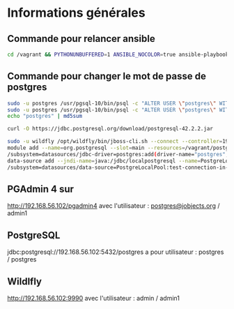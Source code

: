 # Informations générales

## Commande pour relancer ansible

~~~bash
cd /vagrant && PYTHONUNBUFFERED=1 ANSIBLE_NOCOLOR=true ansible-playbook --limit="all" --inventory-file=inventory.txt -v provision.yml
~~~

## Commande pour changer le mot de passe de postgres

~~~bash
sudo -u postgres /usr/pgsql-10/bin/psql -c "ALTER USER \"postgres\" WITH PASSWORD 'postgres'"
sudo -u postgres /usr/pgsql-10/bin/psql -c "ALTER USER \"postgres\" WITH ENCRYPTED PASSWORD '6edef2d746f2274cab951a452d5fc13d'"
echo "postgres" | md5sum

curl -O https://jdbc.postgresql.org/download/postgresql-42.2.2.jar

sudo -u wildfly /opt/wildfly/bin/jboss-cli.sh --connect --controller=192.168.56.102:9990 --user=admin --password=admin1
module add --name=org.postgresql --slot=main --resources=/vagrant/postgresql-42.2.2.jar --dependencies=javax.api,javax.transaction.api
/subsystem=datasources/jdbc-driver=postgres:add(driver-name="postgres",driver-module-name="org.postgresql",driver-class-name=org.postgresql.Driver)
data-source add --jndi-name=java:/jdbc/localpostgresql --name=PostgreLocalPool --connection-url=jdbc:postgresql://localhost:5432/postgres --driver-name=postgres --user-name=postgres --password=postgres
/subsystem=datasources/data-source=PostgreLocalPool:test-connection-in-pool(user-name=postgres,password=postgres)
~~~

## PGAdmin 4 sur

http://192.168.56.102/pgadmin4 avec l'utilisateur : postgres@jobjects.org / admin1

## PostgreSQL

jdbc:postgresql://192.168.56.102:5432/postgres a pour utilisateur : postgres / postgres

## Wildlfly

http://192.168.56.102:9990 avec l'utilisateur : admin / admin1